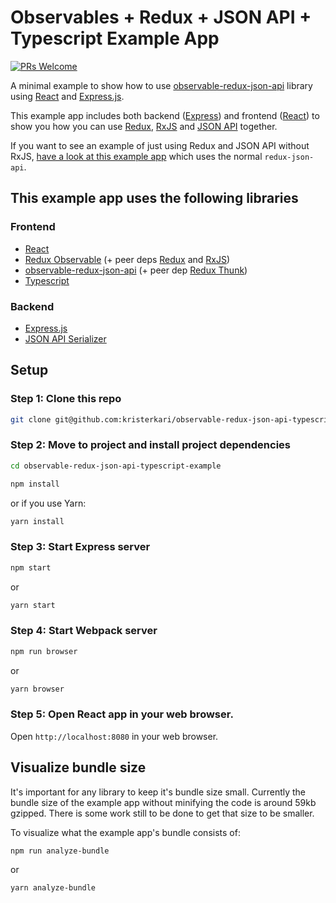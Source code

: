 # Observables + Redux + JSON API + Typescript Example App

[![PRs Welcome](https://img.shields.io/badge/PRs-welcome-brightgreen.svg)](https://egghead.io/courses/how-to-contribute-to-an-open-source-project-on-github)

A minimal example to show how to use [observable-redux-json-api](https://github.com/kristerkari/observable-redux-json-api) library using [React](https://reactjs.org/) and [Express.js](https://expressjs.com/).

This example app includes both backend ([Express](https://expressjs.com/)) and frontend ([React](https://reactjs.org/)) to show you how you can use [Redux](https://redux.js.org/), [RxJS](http://reactivex.io/rxjs/) and [JSON API](http://jsonapi.org/) together.

If you want to see an example of just using Redux and JSON API without RxJS, [have a look at this example app](https://github.com/tomharvey/redux-json-api-demo/) which uses the normal `redux-json-api`.

## This example app uses the following libraries

### Frontend

* [React](https://reactjs.org/)
* [Redux Observable](https://redux-observable.js.org/) (+ peer deps [Redux](https://redux.js.org/) and [RxJS](http://reactivex.io/rxjs/))
* [observable-redux-json-api](https://github.com/kristerkari/observable-redux-json-api) (+ peer dep [Redux Thunk](https://github.com/gaearon/redux-thunk))
* [Typescript](https://www.typescriptlang.org/)

### Backend

* [Express.js](https://expressjs.com/)
* [JSON API Serializer](https://github.com/SeyZ/jsonapi-serializer)

## Setup

### Step 1: Clone this repo

```sh
git clone git@github.com:kristerkari/observable-redux-json-api-typescript-example.git
```

### Step 2: Move to project and install project dependencies

```sh
cd observable-redux-json-api-typescript-example
```

```sh
npm install
```

or if you use Yarn:

```sh
yarn install
```

### Step 3: Start Express server

```sh
npm start
```

or

```sh
yarn start
```

### Step 4: Start Webpack server

```sh
npm run browser
```

or

```sh
yarn browser
```

### Step 5: Open React app in your web browser.

Open `http://localhost:8080` in your web browser.

## Visualize bundle size

It's important for any library to keep it's bundle size small. Currently the bundle size of the example app without minifying the code is around 59kb gzipped. There is some work still to be done to get that size to be smaller.

To visualize what the example app's bundle consists of:

```sh
npm run analyze-bundle
```

or

```sh
yarn analyze-bundle
```
